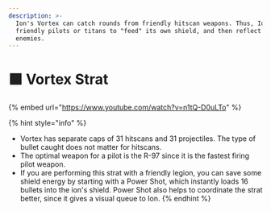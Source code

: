 ```yaml
---
description: >-
  Ion's Vortex can catch rounds from friendly hitscan weapons. Thus, Ion can use
  friendly pilots or titans to "feed" its own shield, and then reflect it at the
  enemies.
---
```


# 🟩 Vortex Strat

{% embed url="https://www.youtube.com/watch?v=n1tQ-D0uLTo" %}

{% hint style="info" %}
* Vortex has separate caps of 31 hitscans and 31 projectiles. The type of bullet caught does not matter for hitscans.
* The optimal weapon for a pilot is the R-97 since it is the fastest firing pilot weapon.
* If you are performing this strat with a friendly legion, you can save some shield energy by starting with a Power Shot, which instantly loads 16 bullets into the ion's shield. Power Shot also helps to coordinate the strat better, since it gives a visual queue to Ion.
{% endhint %}
